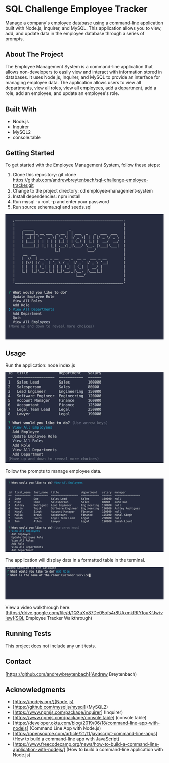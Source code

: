 # SQL Challenge Employee Tracker
Manage a company's employee database using a command-line application built with Node.js, Inquirer, and MySQL. This application allows you to view, add, and update data in the employee database through a series of prompts.

## About The Project
The Employee Management System is a command-line application that allows non-developers to easily view and interact with information stored in databases. It uses Node.js, Inquirer, and MySQL to provide an interface for managing employee data. The application allows users to view all departments, view all roles, view all employees, add a department, add a role, add an employee, and update an employee's role.

## Built With
* Node.js
* Inquirer
* MySQL2
* console.table

## Getting Started
To get started with the Employee Management System, follow these steps:

1. Clone this repository: git clone https://github.com/andrewbreytenbach/sql-challenge-employee-tracker.git
2. Change to the project directory: cd employee-management-system
3. Install dependencies: npm install
4. Run mysql -u root -p and enter your password
5. Run source schema.sql and seeds.sql

![IMAGE 1](/images/image-1.png "1")

## Usage
Run the application: node index.js

![IMAGE 2](/images/image-2.png "IMAGE 2")

Follow the prompts to manage employee data.

![IMAGE 3](/images/image-3.png "IMAGE 3")

The application will display data in a formatted table in the terminal.

![IMAGE 4](/images/image-4.png "IMAGE 4")

View a video walkthrough here: [https://drive.google.com/file/d/1Q3uXp87De05ofs4r8UAxmkRKYfouKfJw/view](SQL Employee Tracker Walkthrough)

## Running Tests
This project does not include any unit tests.

## Contact
[https://github.com/andrewbreytenbach](Andrew Breytenbach)

## Acknowledgments
* [https://nodejs.org/](Node.js)
* [https://github.com/mysqljs/mysql] (MySQL2)
* [https://www.npmjs.com/package/inquirer] (Inquirer)
* [https://www.npmjs.com/package/console.table] (console.table)
* [https://developer.okta.com/blog/2019/06/18/command-line-app-with-nodejs] (Command Line App with Node.js)
* [https://opensource.com/article/21/11/javascript-command-line-apps] (How to build a command-line app with JavaScript)
* [https://www.freecodecamp.org/news/how-to-build-a-command-line-application-with-nodejs/] (How to build a command-line application with Node.js)